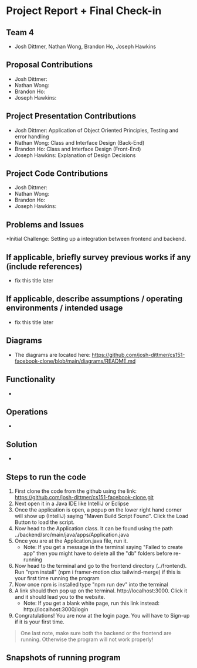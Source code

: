 # Project Report + Final Check-in

## Team 4 
* Josh Dittmer, Nathan Wong, Brandon Ho, Joseph Hawkins

## Proposal Contributions
* Josh Dittmer:
* Nathan Wong:
* Brandon Ho: 
* Joseph Hawkins:


## Project Presentation Contributions
* Josh Dittmer: Application of Object Oriented Principles, Testing and error handling
* Nathan Wong: Class and Interface Design (Back-End)
* Brandon Ho: Class and Interface Design (Front-End)
* Joseph Hawkins: Explanation of Design Decisions


## Project Code Contributions
* Josh Dittmer: 
* Nathan Wong: 
* Brandon Ho: 
* Joseph Hawkins: 


## Problems and Issues
*Initial Challenge: Setting up a integration between frontend and backend.


##  If applicable, briefly survey previous works if any (include references) 
* fix this title later


## If applicable, describe assumptions / operating environments / intended usage 
* fix this title later

## Diagrams
* The diagrams are located here: https://github.com/josh-dittmer/cs151-facebook-clone/blob/main/diagrams/README.md

## Functionality
* 

## Operations
* 

## Solution
* 

## Steps to run the code
1) First clone the code from the github using the link: https://github.com/josh-dittmer/cs151-facebook-clone.git
2) Next open it in a Java IDE like IntelliJ or Eclipse
3) Once the application is open, a popup on the lower right hand corner will show up (IntelliJ) saying "Maven Build Script Found". Click the Load Button to load the script.
4) Now head to the Application class. It can be found using the path ../backend/src/main/java/apps/Application.java
5) Once you are at the Application.java file, run it. 
   * Note: If you get a message in the terminal saying "Failed to create app" then you might have to delete all the "db" folders before re-running
6) Now head to the terminal and go to the frontend directory (../frontend). Run "npm install" (npm i framer-motion clsx tailwind-merge) if this is your first time running the program
7) Now once npm is installed type "npm run dev" into the terminal
8) A link should then pop up on the terminal. http://localhost:3000. Click it and it should lead you to the website.
   * Note: If you get a blank white page, run this link instead:  http://localhost:3000/login
9) Congratulations! You are now at the login page. You will have to Sign-up if it is your first time. 

 > One last note, make sure both the backend or the frontend are running. Otherwise the program will not work properly!

## Snapshots of running program
